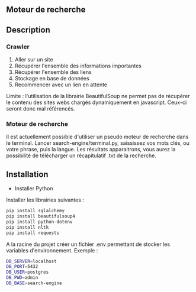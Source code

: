 ## Moteur de recherche

## Description

### Crawler

1. Aller sur un site
2. Récupérer l'ensemble des informations importantes
3. Récupérer l'ensemble des liens
4. Stockage en base de données
5. Recommencer avec un lien en attente

Limite : l'utilisation de la librairie BeautifulSoup ne permet pas de récupérer le contenu des sites webs chargés dynamiquement en javascript. Ceux-ci seront donc mal référencés.

### Moteur de recherche

Il est actuellement possible d'utiliser un pseudo moteur de recherche dans le terminal. Lancer search-engine/terminal.py, saississez vos mots clés, ou votre phrase, puis la langue. Les résultats apparaitrons, vous aurez la possibilité de télécharger un récapitulatif .txt de la recherche.

## Installation

- Installer Python

Installer les librairies suivantes : 
```bash
pip install sqlalchemy
pip install beautifulsoup4
pip install python-dotenv
pip install nltk
pip install requests
```
A la racine du projet créer un fichier .env permettant de stocker les variables d'environnement. Exemple :
```bash
DB_SERVER=localhost
DB_PORT=5432
DB_USER=postgres
DB_PWD=admin
DB_BASE=search-engine